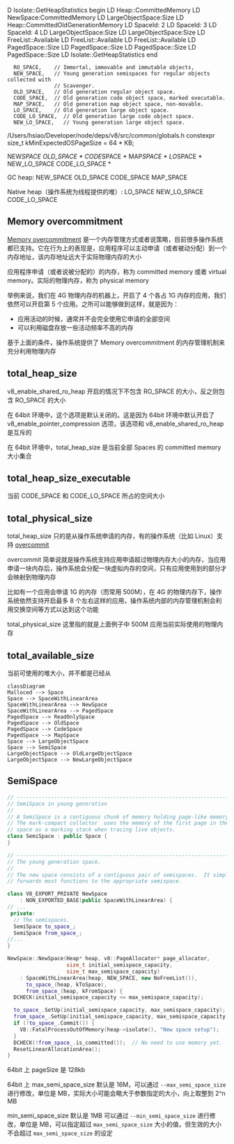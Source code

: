 D Isolate::GetHeapStatistics begin
LD Heap::CommittedMemory
LD NewSpace:CommittedMemory
LD LargeObjectSpace:Size
LD Heap::CommittedOldGenerationMemory
LD SpaceId: 2
LD SpaceId: 3
LD SpaceId: 4
LD LargeObjectSpace:Size
LD LargeObjectSpace:Size
LD FreeList::Available
LD FreeList::Available
LD FreeList::Available
LD PagedSpace::Size
LD PagedSpace::Size
LD PagedSpace::Size
LD PagedSpace::Size
LD Isolate::GetHeapStatistics end

```
  RO_SPACE,    // Immortal, immovable and immutable objects,
  NEW_SPACE,   // Young generation semispaces for regular objects collected with
               // Scavenger.
  OLD_SPACE,   // Old generation regular object space.
  CODE_SPACE,  // Old generation code object space, marked executable.
  MAP_SPACE,   // Old generation map object space, non-movable.
  LO_SPACE,    // Old generation large object space.
  CODE_LO_SPACE,  // Old generation large code object space.
  NEW_LO_SPACE,   // Young generation large object space.
```

/Users/hsiao/Developer/node/deps/v8/src/common/globals.h
constexpr size_t kMinExpectedOSPageSize = 64 \* KB;

NEW*SPACE
OLD_SPACE *
CODE*SPACE *
MAP*SPACE *
LO*SPACE *
NEW_LO_SPACE
CODE_LO_SPACE \*

GC heap:
NEW_SPACE
OLD_SPACE
CODE_SPACE
MAP_SPACE

Native heap（操作系统为线程提供的堆）:
LO_SPACE
NEW_LO_SPACE
CODE_LO_SPACE

## Memory overcommitment

[Memory overcommitment](https://en.wikipedia.org/wiki/Memory_overcommitment) 是一个内存管理方式或者说策略，目前很多操作系统都已支持。它在行为上的表现是，应用程序可以主动申请（或者被动分配）到一个内存地址，该内存地址远大于实际物理内存的大小

应用程序申请（或者说被分配的）的内存，称为 committed memory 或者 virtual memory。实际的物理内存，称为 physical memory

举例来说，我们在 4G 物理内存的机器上，开启了 4 个各占 1G 内存的应用，我们依然可以开启第 5 个应用。之所可以能够做到这样，就是因为：

- 应用活动的时候，通常并不会完全使用它申请的全部空间
- 可以利用磁盘存放一些活动频率不高的内存

基于上面的条件，操作系统提供了 Memory overcommitment 的内存管理机制来充分利用物理内存

## total_heap_size

v8_enable_shared_ro_heap 开启的情况下不包含 RO_SPACE 的大小，反之则包含 RO_SPACE 的大小

在 64bit 环境中，这个选项是默认关闭的。这是因为 64bit 环境中默认开启了 v8_enable_pointer_compression 选项，该选项和 v8_enable_shared_ro_heap
是互斥的

在 64bit 环境中，total_heap_size 是当前全部 Spaces 的 committed memory 大小集合

## total_heap_size_executable

当前 CODE_SPACE 和 CODE_LO_SPACE 所占的空间大小

## total_physical_size

total_heap_size 只的是从操作系统申请的内存，有的操作系统（比如 Linux）支持 [overcommit](https://en.wikipedia.org/wiki/Memory_overcommitment)

overcommit 简单说就是操作系统支持应用申请超过物理内存大小的内存，当应用申请一块内存后，操作系统会分配一块虚拟内存的空间，只有应用使用到的部分才会映射到物理内存

比如有一个应用会申请 1G 的内存（而常用 500M），在 4G 的物理内存下，操作系统依然支持开启最多 8 个左右这样的应用，操作系统内部的内存管理机制会利用交换空间等方式以达到这个功能

total_physical_size 这里指的就是上面例子中 500M 应用当前实际使用的物理内存

## total_available_size

当前可使用的堆大小，并不都是已经从

```mermaid
classDiagram
Malloced --> Space
Space --> SpaceWithLinearArea
SpaceWithLinearArea --> NewSpace
SpaceWithLinearArea --> PagedSpace
PagedSpace --> ReadOnlySpace
PagedSpace --> OldSpace
PagedSpace --> CodeSpace
PagedSpace --> MapSpace
Space --> LargeObjectSpace
Space --> SemiSpace
LargeObjectSpace --> OldLargeObjectSpace
LargeObjectSpace --> NewLargeObjectSpace
```

## SemiSpace

```cpp
// -----------------------------------------------------------------------------
// SemiSpace in young generation
//
// A SemiSpace is a contiguous chunk of memory holding page-like memory chunks.
// The mark-compact collector  uses the memory of the first page in the from
// space as a marking stack when tracing live objects.
class SemiSpace : public Space {
}
```

```cpp
// -----------------------------------------------------------------------------
// The young generation space.
//
// The new space consists of a contiguous pair of semispaces.  It simply
// forwards most functions to the appropriate semispace.

class V8_EXPORT_PRIVATE NewSpace
    : NON_EXPORTED_BASE(public SpaceWithLinearArea) {
// ...
 private:
  // The semispaces.
  SemiSpace to_space_;
  SemiSpace from_space_;
//...
}

NewSpace::NewSpace(Heap* heap, v8::PageAllocator* page_allocator,
                   size_t initial_semispace_capacity,
                   size_t max_semispace_capacity)
    : SpaceWithLinearArea(heap, NEW_SPACE, new NoFreeList()),
      to_space_(heap, kToSpace),
      from_space_(heap, kFromSpace) {
  DCHECK(initial_semispace_capacity <= max_semispace_capacity);

  to_space_.SetUp(initial_semispace_capacity, max_semispace_capacity);
  from_space_.SetUp(initial_semispace_capacity, max_semispace_capacity);
  if (!to_space_.Commit()) {
    V8::FatalProcessOutOfMemory(heap->isolate(), "New space setup");
  }
  DCHECK(!from_space_.is_committed());  // No need to use memory yet.
  ResetLinearAllocationArea();
}
```

64bit 上 pageSize 是 128kb

64bit 上 max_semi_space_size 默认是 16M，可以通过 `--max_semi_space_size` 进行修改，单位是 MB，实际大小可能会略大于参数指定的大小，向上取整到 2^n MB

min_semi_space_size 默认是 1MB 可以通过 `--min_semi_space_size` 进行修改，单位是 MB，可以指定超过 `max_semi_space_size` 大小的值，但生效的大小不会超过 `max_semi_space_size` 的设定